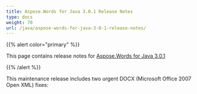 ```yaml
---
title: Aspose.Words for Java 3.0.1 Release Notes
type: docs
weight: 70
url: /java/aspose-words-for-java-3-0-1-release-notes/
---
```


{{% alert color="primary" %}} 

This page contains release notes for [Aspose.Words for Java 3.0.1](http://www.aspose.com/downloads/words/java/new-releases/aspose.words-for-java-3.0.1/)

{{% /alert %}} 

This maintenance release includes two urgent DOCX (Microsoft Office 2007 Open XML) fixes:


